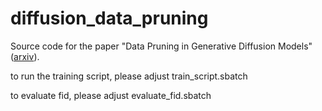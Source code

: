 # diffusion_data_pruning
Source code for the paper "Data Pruning in Generative Diffusion Models" ([arxiv](https://arxiv.org/abs/2411.12523)). 


to run the training script, please adjust train_script.sbatch

to evaluate fid, please adjust evaluate_fid.sbatch
